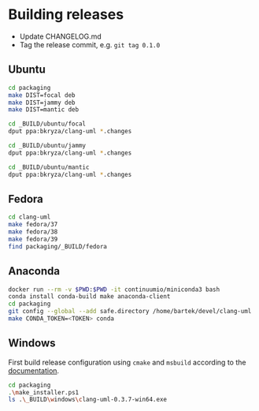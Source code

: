 # Building releases

* Update CHANGELOG.md
* Tag the release commit, e.g. ```git tag 0.1.0```

## Ubuntu

```bash
cd packaging
make DIST=focal deb
make DIST=jammy deb
make DIST=mantic deb

cd _BUILD/ubuntu/focal
dput ppa:bkryza/clang-uml *.changes

cd _BUILD/ubuntu/jammy
dput ppa:bkryza/clang-uml *.changes

cd _BUILD/ubuntu/mantic
dput ppa:bkryza/clang-uml *.changes
```

## Fedora

```bash
cd clang-uml
make fedora/37
make fedora/38
make fedora/39
find packaging/_BUILD/fedora
```

## Anaconda

```bash
docker run --rm -v $PWD:$PWD -it continuumio/miniconda3 bash
conda install conda-build make anaconda-client
cd packaging
git config --global --add safe.directory /home/bartek/devel/clang-uml
make CONDA_TOKEN=<TOKEN> conda
```

## Windows

First build release configuration using `cmake` and `msbuild` according
to the [documentation](../docs/installation.md#visual-studio-native-build).

```bash
cd packaging
.\make_installer.ps1
ls .\_BUILD\windows\clang-uml-0.3.7-win64.exe
```